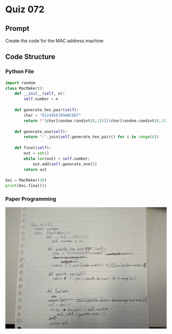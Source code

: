 # Quiz 072

## Prompt
Create the code for the MAC address machine
## Code Structure

### Python File
```python
import random
class MacMaker():
    def __init__(self, n):
        self.number = n

    def generate_hex_pair(self):
        char = "0123456789ABCDEF"
        return f"{char[random.randint(0,15)]}{char[random.randint(0,15)]}"

    def generate_one(self):
        return ":".join(self.generate_hex_pair() for i in range(6))

    def final(self):
        out = set()
        while len(out) < self.number:
            out.add(self.generate_one())
        return out

boi = MacMaker(10)
print(boi.final())
```

### Paper Programming
![Paper Programming](../Assets/Quiz072.jpeg)
